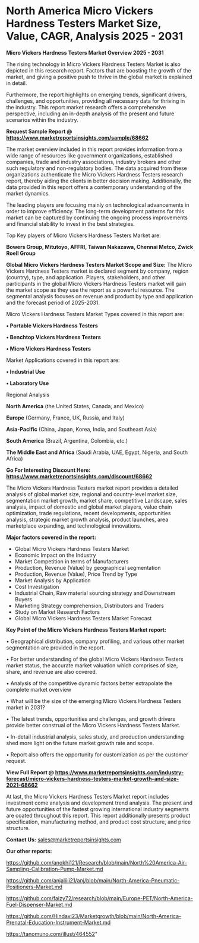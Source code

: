  # North America Micro Vickers Hardness Testers Market Size, Value, CAGR, Analysis 2025 - 2031

<Strong> Micro Vickers Hardness Testers Market Overview 2025 - 2031</strong>

The rising technology in Micro Vickers Hardness Testers Market is also depicted in this research report. Factors that are boosting the growth of the market, and giving a positive push to thrive in the global market is explained in detail.

Furthermore, the report highlights on emerging trends, significant drivers, challenges, and opportunities, providing all necessary data for thriving in the industry. This report market research offers a comprehensive perspective, including an in-depth analysis of the present and future scenarios within the industry.

<strong>Request Sample Report @ <a href=https://www.marketreportsinsights.com/sample/68662>https://www.marketreportsinsights.com/sample/68662</a></strong>

The market overview included in this report provides information from a wide range of resources like government organizations, established companies, trade and industry associations, industry brokers and other such regulatory and non-regulatory bodies. The data acquired from these organizations authenticate the Micro Vickers Hardness Testers research report, thereby aiding the clients in better decision making. Additionally, the data provided in this report offers a contemporary understanding of the market dynamics.

The leading players are focusing mainly on technological advancements in order to improve efficiency. The long-term development patterns for this market can be captured by continuing the ongoing process improvements and financial stability to invest in the best strategies.

Top Key players of Micro Vickers Hardness Testers Market are:

<strong>Bowers Group, Mitutoyo, AFFRI, Taiwan Nakazawa, Chennai Metco, Zwick Roell Group</strong>

<strong><b>Global Micro Vickers Hardness Testers Market Scope and Size:</b></strong>
The Micro Vickers Hardness Testers market is declared segment by company, region (country), type, and application. Players, stakeholders, and other participants in the global Micro Vickers Hardness Testers market will gain the market scope as they use the report as a powerful resource. The segmental analysis focuses on revenue and product by type and application and the forecast period of 2025-2031.

Micro Vickers Hardness Testers Market Types covered in this report are:

<strong>• Portable Vickers Hardness Testers

• Benchtop Vickers Hardness Testers

• Micro Vickers Hardness Testers</strong>

Market Applications covered in this report are:

<strong>• Industrial Use

• Laboratory Use</strong> 

Regional Analysis

<strong>North America</strong> (the United States, Canada, and Mexico)

<strong>Europe</strong> (Germany, France, UK, Russia, and Italy)

<strong>Asia-Pacific</strong> (China, Japan, Korea, India, and Southeast Asia)

<strong>South America</strong> (Brazil, Argentina, Colombia, etc.)

<strong>The Middle East and Africa</strong> (Saudi Arabia, UAE, Egypt, Nigeria, and South Africa)

<strong>Go For Interesting Discount Here: <a href=https://www.marketreportsinsights.com/discount/68662>https://www.marketreportsinsights.com/discount/68662</a></strong>

The Micro Vickers Hardness Testers market report provides a detailed analysis of global market size, regional and country-level market size, segmentation market growth, market share, competitive Landscape, sales analysis, impact of domestic and global market players, value chain optimization, trade regulations, recent developments, opportunities analysis, strategic market growth analysis, product launches, area marketplace expanding, and technological innovations.

<strong><b>Major factors covered in the report:</b></strong>
<ul>
  <li>Global Micro Vickers Hardness Testers Market </li>
  <li>Economic Impact on the Industry</li>
  <li>Market Competition in terms of Manufacturers</li>
  <li>Production, Revenue (Value) by geographical segmentation</li>
  <li>Production, Revenue (Value), Price Trend by Type</li>
  <li>Market Analysis by Application</li>
  <li>Cost Investigation</li>
  <li>Industrial Chain, Raw material sourcing strategy and Downstream Buyers</li>
  <li>Marketing Strategy comprehension, Distributors and Traders</li>
  <li>Study on Market Research Factors</li>
  <li>Global Micro Vickers Hardness Testers Market Forecast</li>
</ul>

<strong><b>Key Point of the Micro Vickers Hardness Testers Market report:</b></strong>

• Geographical distribution, company profiling, and various other market segmentation are provided in the report.

• For better understanding of the global Micro Vickers Hardness Testers market status, the accurate market valuation which comprises of size, share, and revenue are also covered.

• Analysis of the competitive dynamic factors better extrapolate the complete market overview

• What will be the size of the emerging Micro Vickers Hardness Testers market in 2031?

• The latest trends, opportunities and challenges, and growth drivers provide better construal of the Micro Vickers Hardness Testers Market.

• In-detail industrial analysis, sales study, and production understanding shed more light on the future market growth rate and scope.

• Report also offers the opportunity for customization as per the customer request.

<strong><b>View Full Report @ <a href=https://www.marketreportsinsights.com/industry-forecast/micro-vickers-hardness-testers-market-growth-and-size-2021-68662>https://www.marketreportsinsights.com/industry-forecast/micro-vickers-hardness-testers-market-growth-and-size-2021-68662</a></b></strong>


At last, the Micro Vickers Hardness Testers Market report includes investment come analysis and development trend analysis. The present and future opportunities of the fastest growing international industry segments are coated throughout this report. This report additionally presents product specification, manufacturing method, and product cost structure, and price structure.

<strong>Contact Us:</strong>
sales@marketreportsinsights.com

<strong>Our other reports:</strong>

<a href=https://github.com/anokhi121/Research/blob/main/North%20America-Air-Sampling-Calibration-Pump-Market.md>https://github.com/anokhi121/Research/blob/main/North%20America-Air-Sampling-Calibration-Pump-Market.md</a>

<a href=https://github.com/anjaliiii21/anj/blob/main/North-America-Pneumatic-Positioners-Market.md>https://github.com/anjaliiii21/anj/blob/main/North-America-Pneumatic-Positioners-Market.md</a>

<a href=https://github.com/faizy72/research/blob/main/Europe-PET/North-America-Fuel-Dispenser-Market.md>https://github.com/faizy72/research/blob/main/Europe-PET/North-America-Fuel-Dispenser-Market.md</a>

<a href=https://github.com/Hindavi23/Marketgrowth/blob/main/North-America-Prenatal-Education-Instrument-Market.md>https://github.com/Hindavi23/Marketgrowth/blob/main/North-America-Prenatal-Education-Instrument-Market.md</a>

<a href=https://tanomuno.com/illust/464552>https://tanomuno.com/illust/464552</a>"
